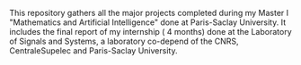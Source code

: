This repository gathers all the major projects completed during my Master I "Mathematics and Artificial Intelligence" done at Paris-Saclay University. 
It includes the final report of my internship ( 4 months) done at the Laboratory of Signals and Systems, a laboratory co-depend of the CNRS, CentraleSupelec and Paris-Saclay University.
